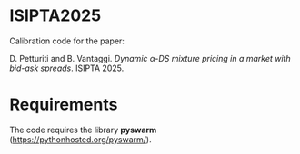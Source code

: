 # ISIPTA2025
Calibration code for the paper:

D. Petturiti and B. Vantaggi. _Dynamic $\alpha$-DS mixture pricing in a market with bid-ask spreads_. ISIPTA 2025.

# Requirements
The code requires the library __pyswarm__ (https://pythonhosted.org/pyswarm/).

